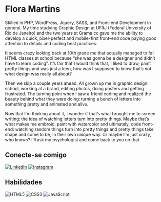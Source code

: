 # Flora Martins

Skilled in PHP, WordPress, Jquery, SASS, and Front-end Development in general. My time studying Graphic Design at UFRJ (Federal University of Rio de Janeiro) and the two years at Grama.cc gave me the ability to develop a quick, pixel-perfect and mobile-first front-end code paying good attention to details and coding best practices.

It seems crazy looking back at 10th grade me that actually managed to fail HTML classes at school because “she was gonna be a designer and didn’t have to learn coding”. It’s fair that I would think that, I liked to draw, paint pretty things and was just a teen, how was I supposed to know that’s not what design was really all about?

Then we skip a couple years ahead. All grown up me in graphic design school, working at a brand, editing photos, doing posters and getting frustrated. The turning point when I saw a friend coding and realized the beauty behind what they were doing: turning a bunch of letters into something pretty and animated and alive.

Now that I'm thinking about it, I wonder if that’s what brought me to screen writing: the idea of watching letters turn into pretty things. Maybe that’s what makes me embroid, paint with watercolor and ultimately, code front-end: watching random things turn into pretty things and pretty things take shape and come to be, in their own unique way. Or maybe I’m just crazy, who knows? I’ll ask my psychologist and come back to you on that. 

## Conecte-se comigo

[![LinkedIn](https://img.shields.io/badge/LinkedIn-000?style=for-the-badge&logo=linkedin&logoColor=0E76A8)](https://www.linkedin.com/in/flora-martins-299631a3/)
[![Instagram](https://img.shields.io/badge/Instagram-000?style=for-the-badge&logo=instagram)](https://www.instagram.com/hiimf/)

## Habilidades 

![HTML5](https://img.shields.io/badge/HTML5-000?style=for-the-badge&logo=html5)
![CSS3](https://img.shields.io/badge/CSS3-000?style=for-the-badge&logo=css3&logoColor=264CE4)
![JavaScript](https://img.shields.io/badge/JavaScript-000?style=for-the-badge&logo=javascript)
